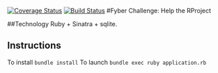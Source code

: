 [![Coverage Status](https://coveralls.io/repos/jpietrzyk/fyber_challenge2/badge.svg?branch=better_travis&service=github)](https://coveralls.io/github/jpietrzyk/fyber_challenge2?branch=better_travis)
[![Build Status](https://travis-ci.org/jpietrzyk/fyber_challenge2.svg?branch=master)](https://travis-ci.org/jpietrzyk/fyber_challenge2)
#Fyber Challenge: Help the R­Project

##Technology
Ruby + Sinatra + sqlite.

## Instructions
To install ```bundle install```
To launch ```bundle exec ruby application.rb```
